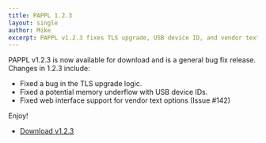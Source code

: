 ```yaml
---
title: PAPPL 1.2.3
layout: single
author: Mike
excerpt: PAPPL v1.2.3 fixes TLS upgrade, USB device ID, and vendor text option bugs.
---
```


PAPPL v1.2.3 is now available for download and is a general bug fix release.
Changes in 1.2.3 include:

- Fixed a bug in the TLS upgrade logic.
- Fixed a potential memory underflow with USB device IDs.
- Fixed web interface support for vendor text options (Issue #142)

Enjoy!

* <a href="https://github.com/michaelrsweet/pappl/releases/tag/v1.2.3" itemprop="sameAs" rel="nofollow noopener noreferrer"><i class="fas fa-fw fa-download" aria-hidden="true"></i>Download v1.2.3</a>

